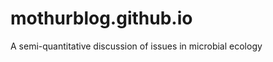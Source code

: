 mothurblog.github.io
====================

A semi-quantitative discussion of issues in microbial ecology
